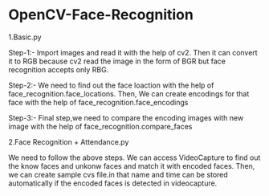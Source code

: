 # OpenCV-Face-Recognition

1.Basic.py

Step-1:- Import images and read it with the help of cv2. Then it can convert it to RGB because cv2 read the image in the form of BGR but face recognition accepts only RBG.

Step-2:- We need to find out the face loaction with the help of face_recognition.face_locations. Then, We can create encodings for that face with the help of face_recognition.face_encodings

Step-3:- Final step,we need to compare the encoding images with new image with the help of face_recognition.compare_faces

2.Face Recognition + Attendance.py

  We need to follow the above steps.
We can access VideoCapture to find out the know faces and unkonw faces and match it with encoded faces. Then, we can create sample cvs file.in that name and time can be stored automatically if the encoded faces is detected in videocapture.
